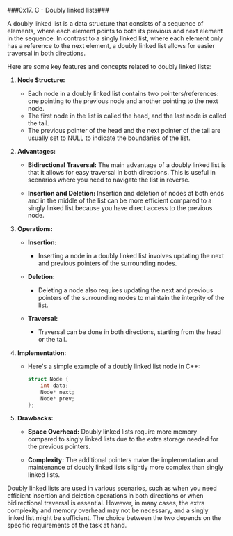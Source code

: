 ###0x17. C - Doubly linked lists###

A doubly linked list is a data structure that consists of a sequence of elements, where each element points to both its previous and next element in the sequence. In contrast to a singly linked list, where each element only has a reference to the next element, a doubly linked list allows for easier traversal in both directions.

Here are some key features and concepts related to doubly linked lists:

1. **Node Structure:**
   - Each node in a doubly linked list contains two pointers/references: one pointing to the previous node and another pointing to the next node.
   - The first node in the list is called the head, and the last node is called the tail.
   - The previous pointer of the head and the next pointer of the tail are usually set to NULL to indicate the boundaries of the list.

2. **Advantages:**
   - **Bidirectional Traversal:** The main advantage of a doubly linked list is that it allows for easy traversal in both directions. This is useful in scenarios where you need to navigate the list in reverse.

   - **Insertion and Deletion:** Insertion and deletion of nodes at both ends and in the middle of the list can be more efficient compared to a singly linked list because you have direct access to the previous node.

3. **Operations:**
   - **Insertion:**
     - Inserting a node in a doubly linked list involves updating the next and previous pointers of the surrounding nodes.

   - **Deletion:**
     - Deleting a node also requires updating the next and previous pointers of the surrounding nodes to maintain the integrity of the list.

   - **Traversal:**
     - Traversal can be done in both directions, starting from the head or the tail.

4. **Implementation:**
   - Here's a simple example of a doubly linked list node in C++:

     ```cpp
     struct Node {
         int data;
         Node* next;
         Node* prev;
     };
     ```

5. **Drawbacks:**
   - **Space Overhead:** Doubly linked lists require more memory compared to singly linked lists due to the extra storage needed for the previous pointers.

   - **Complexity:** The additional pointers make the implementation and maintenance of doubly linked lists slightly more complex than singly linked lists.

Doubly linked lists are used in various scenarios, such as when you need efficient insertion and deletion operations in both directions or when bidirectional traversal is essential. However, in many cases, the extra complexity and memory overhead may not be necessary, and a singly linked list might be sufficient. The choice between the two depends on the specific requirements of the task at hand.
